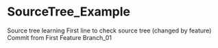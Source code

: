 # SourceTree_Example
Source tree learning
First line to check source tree (changed by feature)
Commit from First Feature Branch_01
